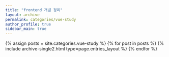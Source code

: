 ```yaml
---
title: "frontend 개념 정리"
layout: archive
permalink: categories/vue-study
author_profile: true
sidebar_main: true
---
```



{% assign posts = site.categories.vue-study %}
{% for post in posts %} {% include archive-single2.html type=page.entries_layout %} {% endfor %}
